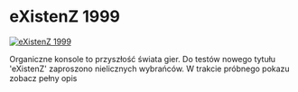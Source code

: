 eXistenZ 1999 
=============
[![eXistenZ 1999 ](http://vidos.pl/images/player.gif)](http://vidos.pl/existenz-1999)

 Organiczne konsole to przyszłość świata gier. Do testów nowego tytułu 'eXistenZ' zaproszono nielicznych wybrańców. W trakcie próbnego pokazu zobacz pełny opis

